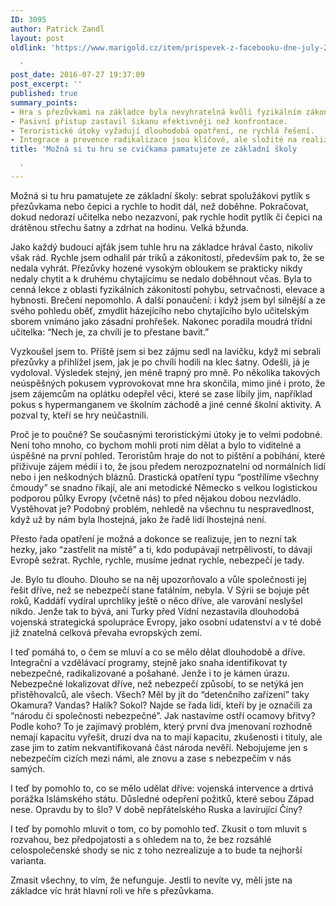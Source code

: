```yaml
---
ID: 3095
author: Patrick Zandl
layout: post
oldlink: 'https://www.marigold.cz/item/prispevek-z-facebooku-dne-july-27-2016-at-0836pm

  '
post_date: 2016-07-27 19:37:09
post_excerpt: ''
published: true
summary_points:
- Hra s přezůvkami na základce byla nevyhratelná kvůli fyzikálním zákonům.
- Pasivní přístup zastavil šikanu efektivněji než konfrontace.
- Teroristické útoky vyžadují dlouhodobá opatření, ne rychlá řešení.
- Integrace a prevence radikalizace jsou klíčové, ale složité na realizaci.
title: 'Možná si tu hru se cvičkama pamatujete ze základní školy

  '
---
```


Možná si tu hru pamatujete ze základní školy: sebrat spolužákovi pytlík s přezůvkama nebo čepici a rychle to hodit dál, než doběhne. Pokračovat, dokud nedorazí učitelka nebo nezazvoní, pak rychle hodit pytlík či čepici na drátěnou střechu šatny a zdrhat na hodinu. Velká bžunda. 

Jako každý budoucí ajťák jsem tuhle hru na základce hrával často, nikoliv však rád. Rychle jsem odhalil pár triků a zákonitostí, především pak to, že se nedala vyhrát. Přezůvky hozené vysokým obloukem se prakticky nikdy nedaly chytit a k druhému chytajícímu se nedalo doběhnout včas. Byla to cenná lekce z oblasti fyzikálních zákonitostí pohybu, setrvačnosti, elevace a hybnosti. Brečení  nepomohlo. A další ponaučení: i když jsem byl silnější a ze svého pohledu oběť, zmydlit házejícího nebo chytajícího bylo učitelským sborem vnímáno jako zásadní prohřešek. Nakonec poradila moudrá třídní učitelka: “Nech je, za chvíli je to přestane bavit.” 

Vyzkoušel jsem to. Příště jsem si bez zájmu sedl na lavičku, když mi sebrali přezůvky a přihlížel jsem, jak je po chvíli hodili na klec šatny. Odešli, já je vydoloval. Výsledek stejný, jen méně trapný pro mně. Po několika takových neúspěšných pokusem vyprovokovat mne hra skončila, mimo jiné i proto, že jsem zájemcům na oplátku odepřel věci, které se zase líbily jim, například pokus s hypermanganem ve školním záchodě a jiné cenné školní aktivity. A pozval ty, kteří se hry neúčastnili.

Proč je to poučné? Se současnými teroristickými útoky je to velmi podobné. Není toho mnoho, co bychom mohli proti nim dělat a bylo to viditelné a úspěšné na první pohled. Teroristům hraje do not to pištění a pobíhání, které přiživuje zájem médií i to, že jsou předem nerozpoznatelní od normálních lidí nebo i jen neškodných bláznů. Drastická opatření typu “postřílíme všechny čmoudy” se snadno říkají, ale ani metodické Německo s velkou logistickou podporou půlky Evropy (včetně nás) to před nějakou dobou nezvládlo. Vystěhovat je? Podobný problém, nehledě na všechnu tu nespravedlnost, když už by nám byla lhostejná, jako že řadě lidí lhostejná není.  

Přesto řada opatření je možná a dokonce se realizuje, jen to nezní tak hezky, jako “zastřelit na místě” a ti, kdo podupávají netrpělivostí, to dávají Evropě sežrat. Rychle, rychle, musíme jednat rychle, nebezpečí je tady. 

Je. Bylo tu dlouho. Dlouho se na něj upozorňovalo a vůle společnosti jej řešit dříve, než se nebezpečí stane fatálním, nebyla. V Sýrii se bojuje pět roků, Kaddáfí vydíral uprchlíky ještě o něco dříve, ale varování neslyšel nikdo. Jenže tak to bývá, ani Turky před Vídní nezastavila dlouhodobá vojenská strategická spolupráce Evropy, jako osobní udatenství a v té době již znatelná celková převaha evropských zemí. 
 
I teď pomáhá to, o čem se mluví a co se mělo dělat dlouhodobě a dříve. Integrační a vzdělávací programy, stejně jako snaha identifikovat ty nebezpečné, radikalizované a pošahané. Jenže i to je kámen úrazu. Nebezpečné lokalizovat dříve, než nebezpečí způsobí, to se netýká jen přistěhovalců, ale všech. Všech? Měl by jít do “detenčního zařízení” taky Okamura? Vandas? Halík? Sokol? Najde se řada lidí, kteří by je označili za “národu či společnosti nebezpečné”. Jak nastavíme ostří ocamovy břitvy? Podle koho? To je zajímavý problém, který první dva jmenovaní rozhodně nemají kapacitu vyřešit, druzí dva na to mají kapacitu, zkušenosti i tituly, ale zase jim to zatím nekvantifikovaná část národa nevěří. Nebojujeme jen s nebezpečím cizích mezi námi, ale znovu a zase s nebezpečím v nás samých. 

I teď by pomohlo to, co se mělo udělat dříve: vojenská intervence a drtivá porážka Islámského státu. Důsledné odepření požitků, které sebou Západ nese. Opravdu by to šlo? V době nepřátelského Ruska a lavírující Číny? 

I teď by pomohlo mluvit o tom, co by pomohlo teď. Zkusit o tom mluvit s rozvahou, bez předpojatosti a s ohledem na to, že bez rozsáhlé celospolečenské shody se nic z toho nezrealizuje a to bude ta nejhorší varianta. 

Zmasit všechny, to vím, že nefunguje. Jestli to nevíte vy, měli jste na základce víc hrát hlavní roli ve hře s přezůvkama.